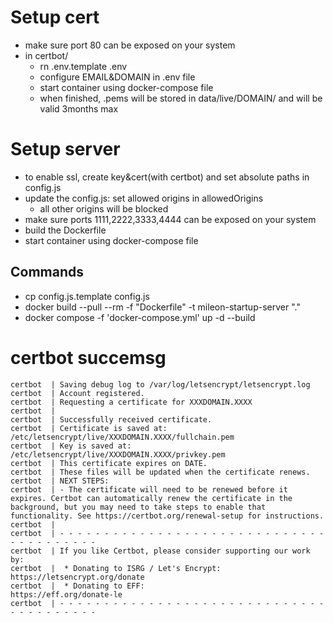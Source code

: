 # Setup cert
- make sure port 80 can be exposed on your system
- in certbot/
    - rn .env.template .env
    - configure EMAIL&DOMAIN in .env file
    - start container using docker-compose file
    - when finished, .pems will be stored in data/live/DOMAIN/ and will be valid 3months max

# Setup server
- to enable ssl, create key&cert(with certbot) and set absolute paths in config.js
- update the config.js: set allowed origins in allowedOrigins
    - all other origins will be blocked
- make sure ports 1111,2222,3333,4444 can be exposed on your system
- build the Dockerfile
- start container using docker-compose file

## Commands
- cp config.js.template config.js
- docker build --pull --rm -f "Dockerfile" -t mileon-startup-server "."
- docker compose -f 'docker-compose.yml' up -d --build

# certbot succemsg
````
certbot  | Saving debug log to /var/log/letsencrypt/letsencrypt.log
certbot  | Account registered.
certbot  | Requesting a certificate for XXXDOMAIN.XXXX
certbot  | 
certbot  | Successfully received certificate.
certbot  | Certificate is saved at: /etc/letsencrypt/live/XXXDOMAIN.XXXX/fullchain.pem
certbot  | Key is saved at:         /etc/letsencrypt/live/XXXDOMAIN.XXXX/privkey.pem
certbot  | This certificate expires on DATE.
certbot  | These files will be updated when the certificate renews.
certbot  | NEXT STEPS:
certbot  | - The certificate will need to be renewed before it expires. Certbot can automatically renew the certificate in the background, but you may need to take steps to enable that functionality. See https://certbot.org/renewal-setup for instructions.
certbot  | 
certbot  | - - - - - - - - - - - - - - - - - - - - - - - - - - - - - - - - - - - - - - - -
certbot  | If you like Certbot, please consider supporting our work by:
certbot  |  * Donating to ISRG / Let's Encrypt:   https://letsencrypt.org/donate
certbot  |  * Donating to EFF:                    https://eff.org/donate-le
certbot  | - - - - - - - - - - - - - - - - - - - - - - - - - - - - - - - - - - - - - - - -
````